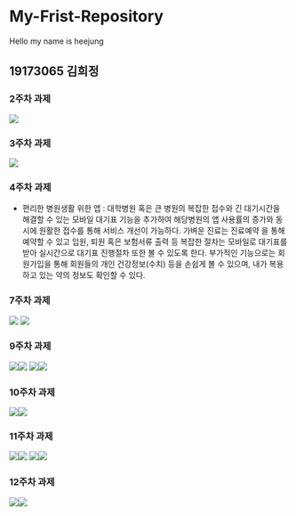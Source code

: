 # My-Frist-Repository
Hello my name is heejung
## 19173065 김희정
### 2주차 과제
   <img src="./png/2주차과제.PNG"></img>
### 3주차 과제
  <img src="./png/3-1task.PNG"></img>
### 4주차 과제

  - 편리한 병원생활 위한 앱 : 대학병원 혹은 큰 병원의 복잡한 접수와 긴 대기시간을 해결할 수 있는 모바일 대기표 기능을 추가하여 
                            해당병원의 앱 사용률의 증가와 동시에 원활한 접수를 통해 서비스 개선이 가능하다. 가벼운 진료는 진료예약
                            을 통해 예약할 수 있고 입원, 퇴원 혹은 보험서류 출력 등 복잡한 절차는 모바일로 대기표를 받아 실시간으로
                            대기표 진행절차 또한 볼 수 있도록 한다. 부가적인 기능으로는 회원가입을 통해 회원들의 개인 건강정보(수치) 등을
                            손쉽게 볼 수 있으며, 내가 복용하고 있는 약의 정보도 확인할 수 있다.
            
### 7주차 과제
<img src="./png/7-1.PNG"></img>
<img src="./png/7-2.PNG"></img>

### 9주차 과제
<img src="./png/9-1.PNG"></img><img src="./png/9-2.PNG"></img>
<img src="./png/9-3.PNG"></img><img src="./png/9-4.PNG"></img>

### 10주차 과제
<img src="./png/10-1.PNG"></img><img src="./png/10-2.PNG"></img>

### 11주차 과제
<img src="./png/11-1.PNG"></img><img src="./png/11-2.PNG"></img>
<img src="./png/11-3.PNG"></img><img src="./png/11-4.PNG"></img>

### 12주차 과제
<img src="./png/12-1.PNG"></img><img src="./png/12-2.PNG"></img>
